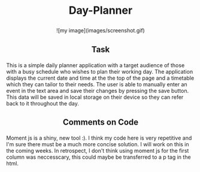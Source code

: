 # <p align="center"> Day-Planner </p>

 <p align = "center"> ![my image](images/screenshot.gif) </p>

## <p align="center"> Task </p>

This is a simple daily planner application with a target audience of those with a busy schedule who wishes to plan their working day.
The application displays the current date and time at the the top of the page and a timetable which they can tailor to their needs. The user is able to manually enter an event in the text area and save their changes by pressing the save button. This data will be saved in local storage on their device so they can refer back to it throughout the day.

## <p align ="center"> Comments on Code </p>

Moment js is a shiny, new tool :). I think my code here is very repetitive and I'm sure there must be a much more concise solution. I will work on this in the coming weeks. In retrospect, I don't think using moment js for the first column was neccesscary, this could maybe be transferred to a p tag in the html.